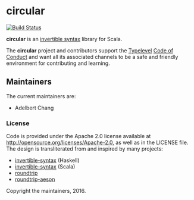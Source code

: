 # circular

[![Build Status](https://travis-ci.org/adelbertc/circular.svg?branch=master)](https://travis-ci.org/adelbertc/circular)

**circular** is an [invertible syntax](http://camlunity.ru/swap/Library/Computer%20Science/Parsers/Invertible%20Syntax%20Descriptions.%20Unifying%20Parsing%20and%20Pretty-Printing.pdf) library for Scala.

The **circular** project and contributors support the
[Typelevel](http://typelevel.org/) [Code of Conduct](http://typelevel.org/conduct.html) and want all its
associated channels to be a safe and friendly environment for contributing and learning.

## Maintainers
The current maintainers are:

* Adelbert Chang

### License
Code is provided under the Apache 2.0 license available at http://opensource.org/licenses/Apache-2.0,
as well as in the LICENSE file. The design is transliterated from and inspired by many projects:

* [invertible-syntax](https://hackage.haskell.org/package/invertible-syntax) (Haskell)
* [invertible-syntax](https://github.com/mossprescott/invertible-syntax) (Scala)
* [roundtrip](https://hackage.haskell.org/package/roundtrip)
* [roundtrip-aeson](https://hackage.haskell.org/package/roundtrip-aeson)

Copyright the maintainers, 2016.

